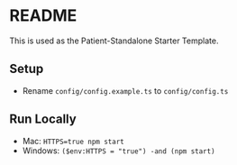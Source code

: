 # README

This is used as the Patient-Standalone Starter Template.

## Setup

* Rename `config/config.example.ts` to `config/config.ts`

## Run Locally

* Mac: `HTTPS=true npm start`
* Windows: `($env:HTTPS = "true") -and (npm start)`

